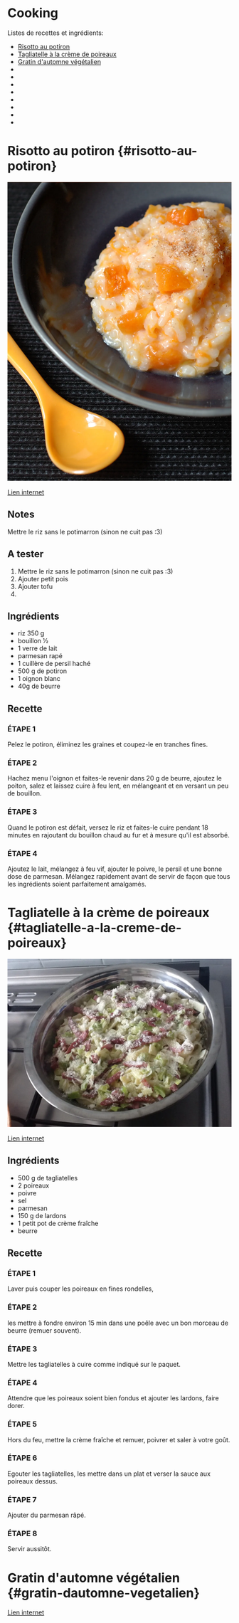 # Cooking

Listes de recettes et ingrédients:

* [Risotto au potiron](#risotto-au-potiron)
* [Tagliatelle à la crème de poireaux](#tagliatelle-a-la-creme-de-poireaux)
* [Gratin d'automne végétalien](#gratin-dautomne-vegetalien)
*
*
*
*
*
*
*
*

# Risotto au potiron {#risotto-au-potiron}

![Photo](Pictures/risotto_au_potiron.png)

[Lien internet](https://www.marmiton.org/recettes/recette_risotto-au-potiron_12764.aspx)

## Notes

Mettre le riz sans le potimarron (sinon ne cuit pas :3)  

## A tester

1. Mettre le riz sans le potimarron (sinon ne cuit pas :3)  
2. Ajouter petit pois
3. Ajouter tofu
4.

## Ingrédients

* riz 350  g
* bouillon 1⁄2  
* 1  verre de lait
* parmesan rapé
* 1  cuillère de persil haché
* 500  g de potiron
* 1 oignon blanc
* 40g de beurre

## Recette

### ÉTAPE 1
Pelez le potiron, éliminez les graines et coupez-le en tranches fines.

### ÉTAPE 2
Hachez menu l'oignon et faites-le revenir dans 20 g de beurre, ajoutez le poiton, salez et laissez cuire à feu lent, en mélangeant et en versant un peu de bouillon.

### ÉTAPE 3
Quand le potiron est défait, versez le riz et faites-le cuire pendant 18 minutes en rajoutant du bouillon chaud au fur et à mesure qu'il est absorbé.

### ÉTAPE 4
Ajoutez le lait, mélangez à feu vif, ajouter le poivre, le persil et une bonne dose de parmesan. Mélangez rapidement avant de servir de façon que tous les ingrédients soient parfaitement amalgamés.

# Tagliatelle à la crème de poireaux {#tagliatelle-a-la-creme-de-poireaux}

![Tagliatelle à la crème de poireaux](Pictures/Tagliatelle_a_la_creme_de_poireaux.png)

[Lien internet](https://www.marmiton.org/recettes/recette_tagliatelles-a-la-creme-de-poireaux_20838.aspx)

## Ingrédients

* 500 g de tagliatelles
* 2 poireaux
* poivre
* sel
* parmesan
* 150 g de lardons
* 1 petit pot de crème fraîche
* beurre

## Recette

### ÉTAPE 1
Laver puis couper les poireaux en fines rondelles,

### ÉTAPE 2
les mettre à fondre environ 15 min dans une poêle avec un bon morceau de beurre (remuer souvent).

### ÉTAPE 3
Mettre les tagliatelles à cuire comme indiqué sur le paquet.

### ÉTAPE 4
Attendre que les poireaux soient bien fondus et ajouter les lardons, faire dorer.

### ÉTAPE 5
Hors du feu, mettre la crème fraîche et remuer, poivrer et saler à votre goût.

### ÉTAPE 6
Egouter les tagliatelles, les mettre dans un plat et verser la sauce aux poireaux dessus.

### ÉTAPE 7
Ajouter du parmesan râpé.

### ÉTAPE 8
Servir aussitôt.

# Gratin d'automne végétalien {#gratin-dautomne-vegetalien}

[Lien internet](https://www.marmiton.org/recettes/recette_gratin-d-automne-vegetalien_336427.aspx)
